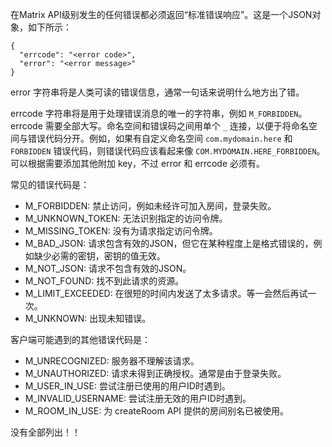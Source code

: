 在Matrix API级别发生的任何错误都必须返回“标准错误响应”。这是一个JSON对象，如下所示：

```
{
  "errcode": "<error code>",
  "error": "<error message>"
}
```

error 字符串将是人类可读的错误信息，通常一句话来说明什么地方出了错。

errcode 字符串将是用于处理错误消息的唯一的字符串，例如 `M_FORBIDDEN`。errcode 需要全部大写。命名空间和错误码之间用单个 `_` 连接，以便于将命名空间与错误代码分开。例如，如果有自定义命名空间 `com.mydomain.here` 和 `FORBIDDEN` 错误代码，则错误代码应该看起来像 `COM.MYDOMAIN.HERE_FORBIDDEN`。可以根据需要添加其他附加 key，不过 error 和 errcode 必须有。

常见的错误代码是：
* M_FORBIDDEN: 禁止访问，例如未经许可加入房间，登录失败。
* M_UNKNOWN_TOKEN: 无法识别指定的访问令牌。
* M_MISSING_TOKEN: 没有为请求指定访问令牌。
* M_BAD_JSON: 请求包含有效的JSON，但它在某种程度上是格式错误的，例如缺少必需的密钥，密钥的值无效。
* M_NOT_JSON: 请求不包含有效的JSON。
* M_NOT_FOUND: 找不到此请求的资源。
* M_LIMIT_EXCEEDED: 在很短的时间内发送了太多请求。等一会然后再试一次。
* M_UNKNOWN: 出现未知错误。

客户端可能遇到的其他错误代码是：
* M_UNRECOGNIZED: 服务器不理解该请求。
* M_UNAUTHORIZED: 请求未得到正确授权。通常是由于登录失败。
* M_USER_IN_USE: 尝试注册已使用的用户ID时遇到。
* M_INVALID_USERNAME: 尝试注册无效的用户ID时遇到。
* M_ROOM_IN_USE: 为 createRoom API 提供的房间别名已被使用。

没有全部列出！！


